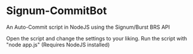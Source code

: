 # Signum-CommitBot
An Auto-Commit script in NodeJS using the Signum/Burst BRS API


Open the script and change the settings to your liking.
Run the script with "node app.js" (Requires NodeJS installed)

